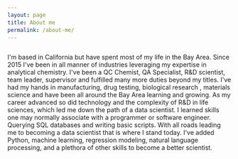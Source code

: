 ```yaml
---
layout: page
title: About me
permalink: /about-me/
---
```


<div style="display: flex; align-items: center;">
  <div>
    <p>I'm based in California but have spent most of my life in the Bay Area. Since 2015 I've been in all manner of industries leveraging my expertise in analytical chemistry. I've been a QC Chemist, QA Specialist, R&D scientist, team leader, supervisor and fulfilled many more duties beyond my titles. I've had my hands in manufacturing, drug testing, biological research , materials science and have been all around the Bay Area learning and growing. As my career advanced so did technology and the complexity of R&D in life sciences, which led me down the path of a data scientist. I learned skills one may normally associate with a programmer or software engineer. Querying SQL databases and writing basic scripts. With all roads leading me to becoming a data scientist that is where I stand today. I've added Python, machine learning, regression modeling, natural language processing, and a plethora of other skills to become a better scientist. </p>
    </div>
</div>

<style>
    .container {
    width:100%;
    height;100%;
    border: 5px solid black;
    }
    img {
    
    }
<div style="display: flex; align-items: center;">
    <img src="../images/404.jpg" style="width: 400px;"/>
</div>